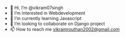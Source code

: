 - 👋 Hi, I’m @vikram07singh
- 👀 I’m interested in Webdevelopment
- 🌱 I’m currently learning Javascript
- 💞️ I’m looking to collaborate on Django project
- 📫 How to reach me vikramrouthan2002@gmail.com

<!---
vikram07singh/vikram07singh is a ✨ special ✨ repository because its `README.md` (this file) appears on your GitHub profile.
You can click the Preview link to take a look at your changes.
--->
